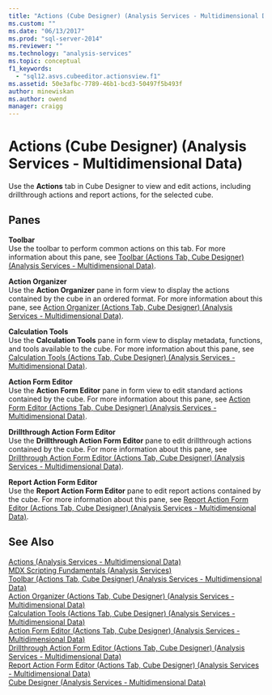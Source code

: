 ```yaml
---
title: "Actions (Cube Designer) (Analysis Services - Multidimensional Data) | Microsoft Docs"
ms.custom: ""
ms.date: "06/13/2017"
ms.prod: "sql-server-2014"
ms.reviewer: ""
ms.technology: "analysis-services"
ms.topic: conceptual
f1_keywords: 
  - "sql12.asvs.cubeeditor.actionsview.f1"
ms.assetid: 50e3afbc-7789-46b1-bcd3-50497f5b493f
author: minewiskan
ms.author: owend
manager: craigg
---
```

# Actions (Cube Designer) (Analysis Services - Multidimensional Data)
  Use the **Actions** tab in Cube Designer to view and edit actions, including drillthrough actions and report actions, for the selected cube.  
  
## Panes  
 **Toolbar**  
 Use the toolbar to perform common actions on this tab. For more information about this pane, see [Toolbar &#40;Actions Tab, Cube Designer&#41; &#40;Analysis Services - Multidimensional Data&#41;](toolbar-actions-tab-cube-designer-analysis-services-multidimensional-data.md).  
  
 **Action Organizer**  
 Use the **Action Organizer** pane in form view to display the actions contained by the cube in an ordered format. For more information about this pane, see [Action Organizer &#40;Actions Tab, Cube Designer&#41; &#40;Analysis Services - Multidimensional Data&#41;](action-organizer-cube-designer-analysis-services-multidimensional-data.md).  
  
 **Calculation Tools**  
 Use the **Calculation Tools** pane in form view to display metadata, functions, and tools available to the cube. For more information about this pane, see [Calculation Tools &#40;Actions Tab, Cube Designer&#41; &#40;Analysis Services - Multidimensional Data&#41;](calculation-tools-actions-cube-designer-analysis-services-multidimensional-data.md).  
  
 **Action Form Editor**  
 Use the **Action Form Editor** pane in form view to edit standard actions contained by the cube. For more information about this pane, see [Action Form Editor &#40;Actions Tab, Cube Designer&#41; &#40;Analysis Services - Multidimensional Data&#41;](action-form-editor-cube-designer-analysis-services-multidimensional-data.md).  
  
 **Drillthrough Action Form Editor**  
 Use the **Drillthrough Action Form Editor** pane to edit drillthrough actions contained by the cube. For more information about this pane, see [Drillthrough Action Form Editor &#40;Actions Tab, Cube Designer&#41; &#40;Analysis Services - Multidimensional Data&#41;](drillthrough-action-form-editor-cube-designer-analysis-services-multidimensional-data.md).  
  
 **Report Action Form Editor**  
 Use the **Report Action Form Editor** pane to edit report actions contained by the cube. For more information about this pane, see [Report Action Form Editor &#40;Actions Tab, Cube Designer&#41; &#40;Analysis Services - Multidimensional Data&#41;](report-action-form-editor-cube-designer-analysis-services-multidimensional-data.md).  
  
## See Also  
 [Actions &#40;Analysis Services - Multidimensional Data&#41;](multidimensional-models/actions-analysis-services-multidimensional-data.md)   
 [MDX Scripting Fundamentals &#40;Analysis Services&#41;](multidimensional-models/mdx/mdx-scripting-fundamentals-analysis-services.md)   
 [Toolbar &#40;Actions Tab, Cube Designer&#41; &#40;Analysis Services - Multidimensional Data&#41;](toolbar-actions-tab-cube-designer-analysis-services-multidimensional-data.md)   
 [Action Organizer &#40;Actions Tab, Cube Designer&#41; &#40;Analysis Services - Multidimensional Data&#41;](action-organizer-cube-designer-analysis-services-multidimensional-data.md)   
 [Calculation Tools &#40;Actions Tab, Cube Designer&#41; &#40;Analysis Services - Multidimensional Data&#41;](calculation-tools-actions-cube-designer-analysis-services-multidimensional-data.md)   
 [Action Form Editor &#40;Actions Tab, Cube Designer&#41; &#40;Analysis Services - Multidimensional Data&#41;](action-form-editor-cube-designer-analysis-services-multidimensional-data.md)   
 [Drillthrough Action Form Editor &#40;Actions Tab, Cube Designer&#41; &#40;Analysis Services - Multidimensional Data&#41;](drillthrough-action-form-editor-cube-designer-analysis-services-multidimensional-data.md)   
 [Report Action Form Editor &#40;Actions Tab, Cube Designer&#41; &#40;Analysis Services - Multidimensional Data&#41;](report-action-form-editor-cube-designer-analysis-services-multidimensional-data.md)   
 [Cube Designer &#40;Analysis Services - Multidimensional Data&#41;](cube-designer-analysis-services-multidimensional-data.md)  
  
  
